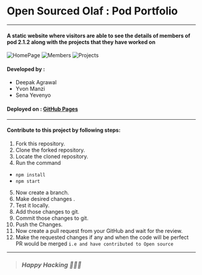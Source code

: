 # Open Sourced Olaf : Pod Portfolio
---

#### A static website where visitors are able to see the details of members of pod 2.1.2 along with the projects that they have worked on

![HomePage](https://challengepost-s3-challengepost.netdna-ssl.com/photos/production/software_photos/001/389/199/datas/small.png) ![Members](https://challengepost-s3-challengepost.netdna-ssl.com/photos/production/software_photos/001/389/198/datas/small.png) ![Projects](https://challengepost-s3-challengepost.netdna-ssl.com/photos/production/software_photos/001/389/197/datas/small.png)

#### Developed by :
- Deepak Agrawal
- Yvon Manzi
- Sena Yevenyo

#### Deployed on : [GitHub Pages](https://github.com/DebugAgrawal/pod-portfolio)
---

#### Contribute to this project by following steps:
1. Fork this repository.
2. Clone the forked repository.
3. Locate the cloned repository.
4. Run the command 
  - `npm install`
  - `npm start` 
5. Now create a branch.
6. Make desired changes .
7. Test it locally.
8. Add those changes to git.
9. Commit those changes to git.
10. Push the Changes.
11. Now create a pull request from your GitHub and wait for the review.
12. Make the requested changes if any and when the code will be perfect PR would be merged `i.e and have contributed to Open source`
---
> ### _Happy Hacking 👨‍💻🖤_
